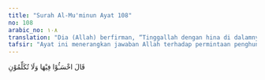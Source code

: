 ```yaml
---
title: "Surah Al-Mu'minun Ayat 108"
no: 108
arabic_no: ١٠٨
translation: "Dia (Allah) berfirman, “Tinggallah dengan hina di dalamnya, dan janganlah kamu berbicara dengan Aku.”"
tafsir: "Ayat ini menerangkan jawaban Allah terhadap permintaan penghuni neraka untuk dapat dikembalikan ke dunia menebus kesalahan dan dosa-dosa yang telah diperbuatnya. Allah menegaskan kepada mereka supaya tetap berada di dalam neraka, meringkuk dalam keadaan hina dan tidak mempunyai harga diri sedikit pun. Mereka harus diam dan tidak melanjutkan pembicaraannya dengan Allah serta tidak mengulangi lagi perbuatannya karena mereka tak mungkin lagi dapat dikembalikan ke dunia."
---
```

قَالَ اخْسَـُٔوْا فِيْهَا وَلَا تُكَلِّمُوْنِ